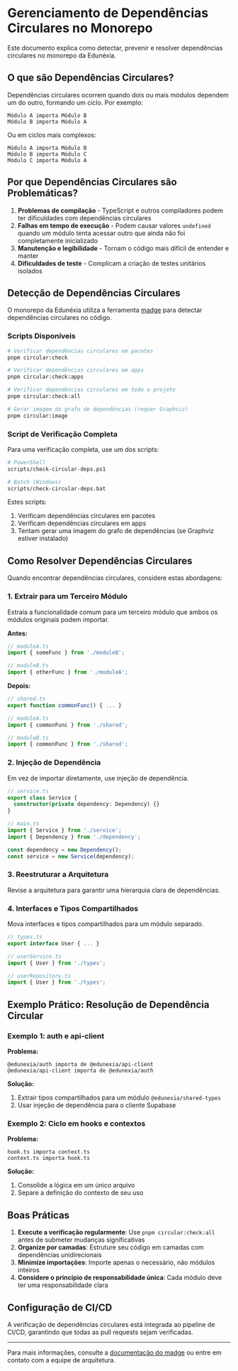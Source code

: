 <!-- cSpell:disable -->
# Gerenciamento de Dependências Circulares no Monorepo

Este documento explica como detectar, prevenir e resolver dependências circulares no monorepo da Edunéxia.

## O que são Dependências Circulares?

Dependências circulares ocorrem quando dois ou mais módulos dependem um do outro, formando um ciclo. Por exemplo:

```
Módulo A importa Módulo B
Módulo B importa Módulo A
```

Ou em ciclos mais complexos:

```
Módulo A importa Módulo B
Módulo B importa Módulo C
Módulo C importa Módulo A
```

## Por que Dependências Circulares são Problemáticas?

1. **Problemas de compilação** - TypeScript e outros compiladores podem ter dificuldades com dependências circulares
2. **Falhas em tempo de execução** - Podem causar valores `undefined` quando um módulo tenta acessar outro que ainda não foi completamente inicializado
3. **Manutenção e legibilidade** - Tornam o código mais difícil de entender e manter
4. **Dificuldades de teste** - Complicam a criação de testes unitários isolados

## Detecção de Dependências Circulares

O monorepo da Edunéxia utiliza a ferramenta [madge](https://github.com/pahen/madge) para detectar dependências circulares no código.

### Scripts Disponíveis

```bash
# Verificar dependências circulares em pacotes
pnpm circular:check

# Verificar dependências circulares em apps
pnpm circular:check:apps

# Verificar dependências circulares em todo o projeto
pnpm circular:check:all

# Gerar imagem do grafo de dependências (requer Graphviz)
pnpm circular:image
```

### Script de Verificação Completa

Para uma verificação completa, use um dos scripts:

```bash
# PowerShell
scripts/check-circular-deps.ps1

# Batch (Windows)
scripts/check-circular-deps.bat
```

Estes scripts:
1. Verificam dependências circulares em pacotes
2. Verificam dependências circulares em apps
3. Tentam gerar uma imagem do grafo de dependências (se Graphviz estiver instalado)

## Como Resolver Dependências Circulares

Quando encontrar dependências circulares, considere estas abordagens:

### 1. Extrair para um Terceiro Módulo

Extraia a funcionalidade comum para um terceiro módulo que ambos os módulos originais podem importar.

**Antes:**
```typescript
// moduleA.ts
import { someFunc } from './moduleB';

// moduleB.ts
import { otherFunc } from './moduleA';
```

**Depois:**
```typescript
// shared.ts
export function commonFunc() { ... }

// moduleA.ts
import { commonFunc } from './shared';

// moduleB.ts
import { commonFunc } from './shared';
```

### 2. Injeção de Dependência

Em vez de importar diretamente, use injeção de dependência.

```typescript
// service.ts
export class Service {
  constructor(private dependency: Dependency) {}
}

// main.ts
import { Service } from './service';
import { Dependency } from './dependency';

const dependency = new Dependency();
const service = new Service(dependency);
```

### 3. Reestruturar a Arquitetura

Revise a arquitetura para garantir uma hierarquia clara de dependências.

### 4. Interfaces e Tipos Compartilhados

Mova interfaces e tipos compartilhados para um módulo separado.

```typescript
// types.ts
export interface User { ... }

// userService.ts
import { User } from './types';

// userRepository.ts
import { User } from './types';
```

## Exemplo Prático: Resolução de Dependência Circular

### Exemplo 1: auth e api-client

**Problema:**
```
@edunexia/auth importa de @edunexia/api-client
@edunexia/api-client importa de @edunexia/auth
```

**Solução:**
1. Extrair tipos compartilhados para um módulo `@edunexia/shared-types`
2. Usar injeção de dependência para o cliente Supabase

### Exemplo 2: Ciclo em hooks e contextos

**Problema:**
```
hook.ts importa context.ts
context.ts importa hook.ts
```

**Solução:**
1. Consolide a lógica em um único arquivo
2. Separe a definição do contexto de seu uso

## Boas Práticas

1. **Execute a verificação regularmente**: Use `pnpm circular:check:all` antes de submeter mudanças significativas
2. **Organize por camadas**: Estruture seu código em camadas com dependências unidirecionais
3. **Minimize importações**: Importe apenas o necessário, não módulos inteiros
4. **Considere o princípio de responsabilidade única**: Cada módulo deve ter uma responsabilidade clara

## Configuração de CI/CD

A verificação de dependências circulares está integrada ao pipeline de CI/CD, garantindo que todas as pull requests sejam verificadas.

---

Para mais informações, consulte a [documentação do madge](https://github.com/pahen/madge) ou entre em contato com a equipe de arquitetura. 

